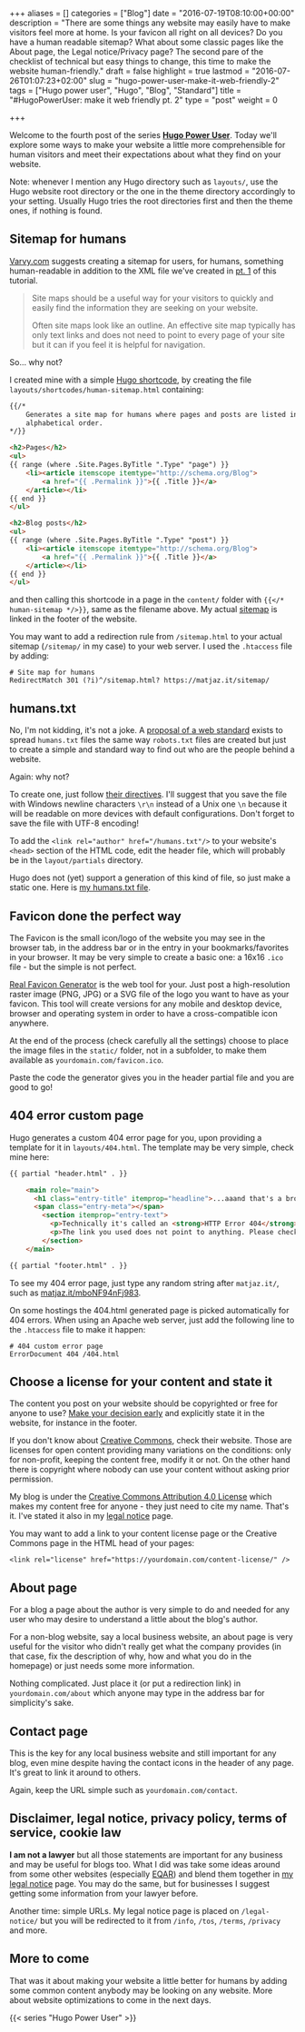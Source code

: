 +++
aliases      = []
categories   = ["Blog"]
date         = "2016-07-19T08:10:00+00:00"
description  = "There are some things any website may easily have to make visitors feel more at home. Is your favicon all right on all devices? Do you have a human readable sitemap? What about some classic pages like the About page, the Legal notice/Privacy page? The second pare of the checklist of technical but easy things to change, this time to make the website human-friendly."
draft        = false
highlight    = true
lastmod      = "2016-07-26T01:07:23+02:00"
slug         = "hugo-power-user-make-it-web-friendly-2"
tags         = ["Hugo power user", "Hugo", "Blog", "Standard"]
title        = "#HugoPowerUser: make it web friendly pt. 2"
type         = "post"
weight       = 0

+++

Welcome to the fourth post of the series
**[Hugo Power User](/tags/hugo-power-user/)**. Today we'll explore some ways to
make your website a little more comprehensible for human visitors and meet their
expectations about what they find on your website.

Note: whenever I mention any Hugo directory such as `layouts/`, use the Hugo
website root directory or the one in the theme directory accordingly to your
setting. Usually Hugo tries the root directories first and then the theme ones,
if nothing is found.


## Sitemap for humans

[Varvy.com](https://varvy.com/sitemaps.html) suggests creating a sitemap for
users, for humans, something human-readable in addition to the XML file we've
created in [pt. 1](/hugo-power-user-make-it-web-friendly-1/) of this tutorial.

> Site maps should be a useful way for your visitors to quickly and easily find
> the information they are seeking on your website.
> 
> Often site maps look like an outline. An effective site map typically has only
> text links and does not need to point to every page of your site but it can if
> you feel it is helpful for navigation.

So&hellip; why not?

I created mine with a simple
[Hugo shortcode](https://gohugo.io/extras/shortcodes/), by creating the file
`layouts/shortcodes/human-sitemap.html` containing:

```html
{{/*
    Generates a site map for humans where pages and posts are listed in
    alphabetical order.
*/}}

<h2>Pages</h2>
<ul>
{{ range (where .Site.Pages.ByTitle ".Type" "page") }}
    <li><article itemscope itemtype="http://schema.org/Blog">
        <a href="{{ .Permalink }}">{{ .Title }}</a>
    </article></li>
{{ end }}
</ul>

<h2>Blog posts</h2>
<ul>
{{ range (where .Site.Pages.ByTitle ".Type" "post") }}
    <li><article itemscope itemtype="http://schema.org/Blog">
        <a href="{{ .Permalink }}">{{ .Title }}</a>
    </article></li>
{{ end }}
</ul>
```

and then calling this shortcode in a page in the `content/` folder with `{{</*
human-sitemap */>}}`, same as the filename above. My actual [sitemap](/sitemap/)
is linked in the footer of the website.

You may want to add a redirection rule from `/sitemap.html` to your actual
sitemap (`/sitemap/` in my case) to your web server. I used the `.htaccess` file
by adding:

```nginx
# Site map for humans
RedirectMatch 301 (?i)^/sitemap.html? https://matjaz.it/sitemap/
```


## humans.txt

No, I'm not kidding, it's not a joke. A
[proposal of a web standard](http://humanstxt.org/) exists to spread
`humans.txt` files the same way `robots.txt` files are created but just to
create a simple and standard way to find out who are the people behind a
website.

Again: why not?

To create one, just follow
[their directives](http://humanstxt.org/Standard.html). I'll suggest that you
save the file with Windows newline characters `\r\n` instead of a Unix one `\n`
because it will be readable on more devices with default configurations. Don't
forget to save the file with UTF-8 encoding!

To add the `<link rel="author" href="/humans.txt"/>` to your website's `<head>`
section of the HTML code, edit the header file, which will probably be in the
`layout/partials` directory.

Hugo does not (yet) support a generation of this kind of file, so just make a
static one. Here is [my humans.txt file](/humans.txt).


## Favicon done the perfect way

The Favicon is the small icon/logo of the website you may see in the browser
tab, in the address bar or in the entry in your bookmarks/favorites in your
browser. It may be very simple to create a basic one: a 16x16 `.ico` file - but
the simple is not perfect.

[Real Favicon Generator](https://realfavicongenerator.net/) is the web tool for
your. Just post a high-resolution raster image (PNG, JPG) or a SVG file of the
logo you want to have as your favicon. This tool will create versions for any
mobile and desktop device, browser and operating system in order to have a
cross-compatible icon anywhere.

At the end of the process (check carefully all the settings) choose to place the
image files in the `static/` folder, not in a subfolder, to make them available
as `yourdomain.com/favicon.ico`.

Paste the code the generator gives you in the header partial file and you are
good to go!


## 404 error custom page

Hugo generates a custom 404 error page for you, upon providing a template for it
in `layouts/404.html`. The template may be very simple, check mine here:

```html
{{ partial "header.html" . }}

    <main role="main">
	  <h1 class="entry-title" itemprop="headline">...aaand that's a broken link!</h1>
      <span class="entry-meta"></span>
		<section itemprop="entry-text">
          <p>Technically it's called an <strong>HTTP Error 404</strong>.</p>
          <p>The link you used does not point to anything. Please check it for any typing errors. If you think I have misplaced it, be a kind person and <a href="{{ .Site.BaseURL }}contact/">contact me</a> so I'll fix it. Thanks!</p>
        </section>
    </main>

{{ partial "footer.html" . }}
```

To see my 404 error page, just type any random string after `matjaz.it/`, such
as [matjaz.it/mboNF94nFj983](/mboNF94nFj983).

On some hostings the 404.html generated page is picked automatically for 404
errors. When using an Apache web server, just add the following line to the
`.htaccess` file to make it happen:

```nginx
# 404 custom error page
ErrorDocument 404 /404.html
```


## Choose a license for your content and state it

The content you post on your website should be copyrighted or free for anyone to
use?
[Make your decision early](https://blog.codinghorror.com/pick-a-license-any-license/)
and explicitly state it in the website, for instance in the footer.

If you don't know about [Creative Commons](https://creativecommons.org/), check
their website. Those are licenses for open content providing many variations on
the conditions: only for non-profit, keeping the content free, modify it or
not. On the other hand there is copyright where nobody can use your content
without asking prior permission.

My blog is under the
[Creative Commons Attribution 4.0 License](https://creativecommons.org/licenses/by/4.0/)
which makes my content free for anyone - they just need to cite my name. That's
it. I've stated it also in my [legal notice](/legal-notice/) page.

You may want to add a link to your content license page or the Creative Commons
page in the HTML head of your pages:

```
<link rel="license" href="https://yourdomain.com/content-license/" />
```


## About page

For a blog a page about the author is very simple to do and needed for any user
who may desire to understand a little about the blog's author.

For a non-blog website, say a local business website, an about page is very
useful for the visitor who didn't really get what the company provides (in that
case, fix the description of why, how and what you do in the homepage) or just
needs some more information.

Nothing complicated. Just place it (or put a redirection link) in
`yourdomain.com/about` which anyone may type in the address bar for simplicity's
sake.


## Contact page

This is the key for any local business website and still important for any blog,
even mine despite having the contact icons in the header of any page. It's great
to link it around to others.

Again, keep the URL simple such as `yourdomain.com/contact`.


## Disclaimer, legal notice, privacy policy, terms of service, cookie law

**I am not a lawyer** but all those statements are important for any business
and may be useful for blogs too. What I did was take some ideas around from some
other websites (especially
[EQAR](https://www.eqar.eu/about/topnav/legal-notice.html)) and blend them
together in [my legal notice](/legal-notice/) page. You may do the same, but for
businesses I suggest getting some information from your lawyer before.

Another time: simple URLs. My legal notice page is placed on `/legal-notice/`
but you will be redirected to it from `/info`, `/tos`, `/terms`, `/privacy` and
more.


## More to come

That was it about making your website a little better for humans by adding some
common content anybody may be looking on any website. More about website
optimizations to come in the next days.

{{< series "Hugo Power User" >}}
